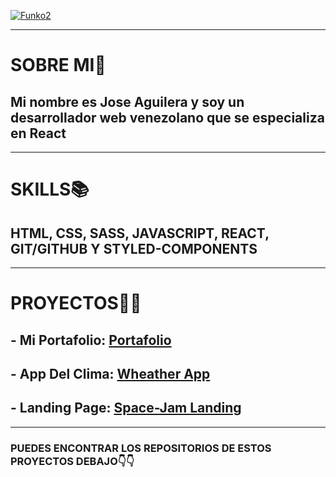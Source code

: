 
[![Funko2](https://scontent.fbaq4-1.fna.fbcdn.net/v/t1.6435-9/237453603_103074402091359_4653913032162270949_n.png?_nc_cat=101&ccb=1-5&_nc_sid=730e14&_nc_ohc=_rBSZpEmew4AX987B44&_nc_ht=scontent.fbaq4-1.fna&oh=4035d524a6b5de95eca9d583f8a3947c&oe=613FE041 "Funko2")](https://jdag274.github.io/portafolio/ "Funko2")

___

# **SOBRE MI🌠**

## Mi nombre es Jose Aguilera y soy un desarrollador web venezolano que se especializa en React

___

# **SKILLS📚**

## HTML, CSS, SASS, JAVASCRIPT, REACT, GIT/GITHUB Y STYLED-COMPONENTS


___
# **PROYECTOS👨‍💻**

## - Mi Portafolio: [Portafolio](https://jdag274.github.io/portafolio/ "portafolio")
## - App Del Clima: [Wheather App](https://jdag274.github.io/climaapp/ "Wheather App")
## - Landing Page: [Space-Jam Landing](https://www.youtube.com/watch?v=RMRM742P2Ro "Space-Jam Landing")

___

### **PUEDES ENCONTRAR LOS REPOSITORIOS DE ESTOS PROYECTOS DEBAJO👇👇**
